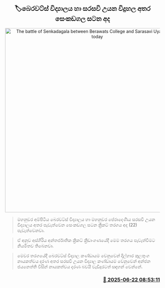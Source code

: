 <p align='center'><b><h2 align='center' title='The battle of Senkadagala between Berawats College and Sarasavi Uyana College today'>🏷බෙරවට්ස් විද්‍යාලය හා සරසවි උයන විදුහල අතර සෙංකඩගල සටන අද </h2></b></p>
<p align='center'><img src='https://helakuru.sgp1.cdn.digitaloceanspaces.com/esana/images/lib/kandy-senkadagala.jpg' width='600' alt='The battle of Senkadagala between Berawats College and Sarasavi Uyana College today'></p>

> මහනුවර අම්පිටිය බෙරවට්ස් විද්‍යාලය හා මහනුවර පේරාදෙණිය සරසවි උයන විද්‍යාලය අතර පැවැත්වෙන සෙංකඩගල සටන ක්‍රිකට් තරගය අද (22) පැවැත්වෙනවා.

> ඒ අනුව අස්ගිරිය අන්තර්ජාතික ක්‍රිකට් ක්‍රීඩාංගණයේදී මෙම තරගය පැවැත්වීමට නියමිතව තිබෙනවා.

> මෙවර තරගයේදී බෙරවට්ස් විද්‍යාල කණ්ඩායම වෙනුවෙන් දිල්හාර කුලතුංග නායකත්වය දරණ අතර සරසවි උයන විද්‍යාල කණ්ඩායම වෙනුවෙන් අන්ජන ජයනෙත්ති විසින් නායකත්වය දරණ බවයි වැඩිදුරටත් සඳහන් වෙන්නේ.



<h3 align='right'><a href='https://www.helakuru.lk/esana/p/111230/'>📅 2025-06-22 08:53:11</a></h3>
